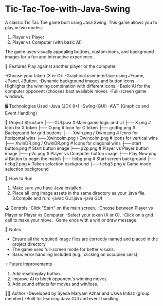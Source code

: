 # Tic-Tac-Toe-with-Java-Swing
A classic Tic Tac Toe game built using Java Swing. This game allows you to play in two modes:

1. Player vs Player
2. Player vs Computer (with basic AI)

The game uses visually appealing buttons, custom icons, and background images for a fun and interactive experience.

🧠 Features
Play against another player or the computer.

-Choose your token (X or O).
-Graphical user interface using JFrame, JPanel, JButton.
-Dynamic background images and button icons.
-Highlights the winning combination with different icons.
-Basic AI for the computer opponent (chooses best available move).
-Full-screen game windows.

🖥️ Technologies Used
-Java (JDK 8+)
-Swing (GUI)
-AWT (Graphics and Event Handling)

📂 Project Structure
├── GUI.java                  # Main game logic and UI
├── X.png                     # Icon for X token
├── O.png                     # Icon for O token
├── gridbg.png                # Background for grid buttons
├── Xwin.png / Owin.png       # Icons for horizontal wins
├── Xwincolm.png / Owincolm.png   # Icons for vertical wins
├── XwinDR.png / OwinDR.png   # Icons for diagonal wins
├── start button.png          # Start button image
├── p2p.png                   # Player vs Player button image
├── p2c.png                   # Player vs Computer button image
├── Play Now.png              # Button to begin the match
├── ticbg.png                 # Start screen background
├── ticbg2.png                # Token selection background
├── ticbg3.png                # Game mode selection background

🚀 How to Run
1. Make sure you have Java installed.
2. Place all .png image assets in the same directory as your .java file.
3.Compile and run:
  -javac GUI.java
  -java GUI
   
🕹️ Controls
-Click "Start" on the main screen.
-Choose between Player vs Player or Player vs Computer.
-Select your token (X or O).
-Click on a grid cell to make your move.
-Game ends with a win or draw message.

📌 Notes
- Ensure all the required image files are correctly named and placed in the project directory.
- The game uses full-screen mode for better visuals.
- Basic error handling included (e.g., clicking on occupied cells).

💡 Future Improvements
1. Add reset/replay button.
2. Improve AI to block opponent's winning moves.
3. Add sound effects for moves and win/loss.

👩‍💻 Author
-Developed by Syeda Maryam Azhar and Uswa Imtiaz (group member)
-Built for learning Java GUI and event handling.
